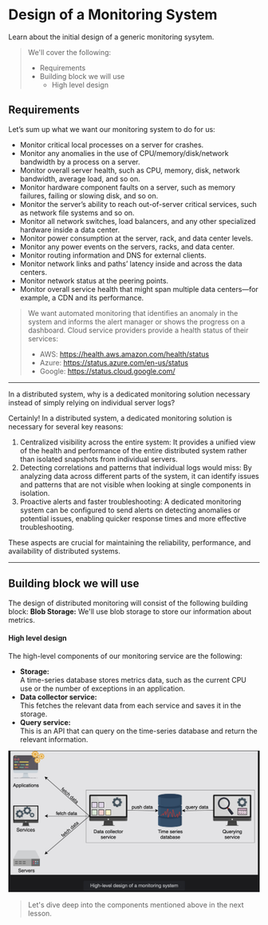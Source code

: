 # Design of a Monitoring System

Learn about the initial design of a generic monitoring sysytem.

> We'll cover the following:
>
> - Requirements
> - Building block we will use
>   - High level design

## Requirements

Let’s sum up what we want our monitoring system to do for us:

- Monitor critical local processes on a server for crashes.
- Monitor any anomalies in the use of CPU/memory/disk/network bandwidth by a process on a server.
- Monitor overall server health, such as CPU, memory, disk, network bandwidth, average load, and so on.
- Monitor hardware component faults on a server, such as memory failures, failing or slowing disk, and so on.
- Monitor the server’s ability to reach out-of-server critical services, such as network file systems and so on.
- Monitor all network switches, load balancers, and any other specialized hardware inside a data center.
- Monitor power consumption at the server, rack, and data center levels.
- Monitor any power events on the servers, racks, and data center.
- Monitor routing information and DNS for external clients.
- Monitor network links and paths’ latency inside and across the data centers.
- Monitor network status at the peering points.
- Monitor overall service health that might span multiple data centers—for example, a CDN and its performance.

> We want automated monitoring that identifies an anomaly in the system and informs the alert manager or shows the progress on a dashboard. Cloud service providers provide a health status of their services:
>
> - AWS: https://health.aws.amazon.com/health/status
> - Azure: https://status.azure.com/en-us/status
> - Google: https://status.cloud.google.com/

---

In a distributed system, why is a dedicated monitoring solution necessary instead of simply relying on individual server logs?

Certainly! In a distributed system, a dedicated monitoring solution is necessary for several key reasons:

1. Centralized visibility across the entire system: It provides a unified view of the health and performance of the entire distributed system rather than isolated snapshots from individual servers.
2. Detecting correlations and patterns that individual logs would miss: By analyzing data across different parts of the system, it can identify issues and patterns that are not visible when looking at single components in isolation.
3. Proactive alerts and faster troubleshooting: A dedicated monitoring system can be configured to send alerts on detecting anomalies or potential issues, enabling quicker response times and more effective troubleshooting.

These aspects are crucial for maintaining the reliability, performance, and availability of distributed systems.

---

## Building block we will use

The design of distributed monitoring will consist of the following building block:
**Blob Storage:** We'll use blob storage to store our information about metrics.

#### High level design

The high-level components of our monitoring service are the following:

- **Storage:**  
   A time-series database stores metrics data, such as the current CPU use or the number of exceptions in an application.
- **Data collector service:**  
   This fetches the relevant data from each service and saves it in the storage.
- **Query service:**  
   This is an API that can query on the time-series database and return the relevant information.

![high-level design of a monitoring system](./images/1-1-high-level-design-of-a-monitoring-system.png)

> Let's dive deep into the components mentioned above in the next lesson.
